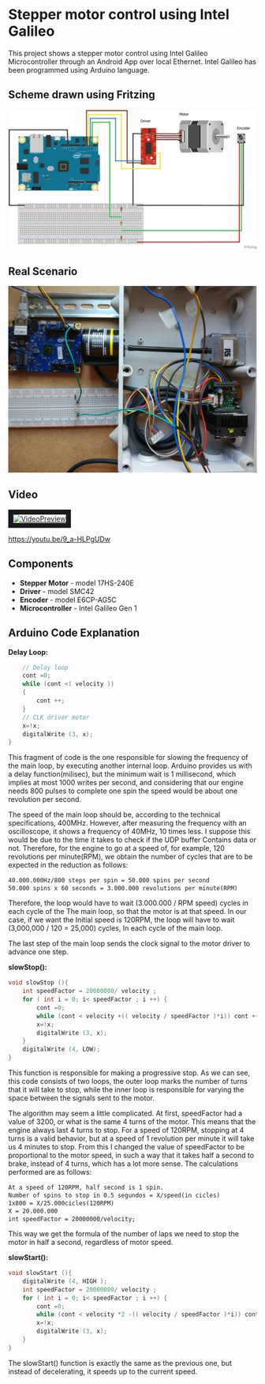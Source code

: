 # Stepper motor control using Intel Galileo
This project shows a stepper motor control using Intel Galileo Microcontroller through an Android App over local Ethernet. Intel Galileo has been programmed using Arduino language.

## Scheme drawn using Fritzing

![GalileoStepper_bb](Images/GalileoStepper_bb.png)

## Real Scenario

![GalileoStepper](Images/GalileoStepper_Photo_Incomplete.jpg)

## Video

<a href="http://www.youtube.com/watch?feature=player_embedded&v=9_a-HLPgUDw" target="_blank"><img src="http://img.youtube.com/vi/9_a-HLPgUDw/0.jpg" alt="VideoPreview" width="240" height="180" border="10" /></a>

https://youtu.be/9_a-HLPgUDw


## Components

* **Stepper Motor** - model 17HS-240E
* **Driver** - model SMC42
* **Encoder** - model E6CP-AG5C
* **Microcontroller** - Intel Galileo Gen 1

## Arduino Code Explanation

**Delay Loop:**
```C
    // Delay loop
    cont =0;
    while (cont <( velocity ))
    {
        cont ++;
    }
    // CLK driver motor
    x=!x;
    digitalWrite (3, x);
}
```

This fragment of code is the one responsible for slowing the frequency of the main loop, by executing another internal loop. Arduino provides us with a delay function(milisec), but the minimum wait is 1 millisecond, which implies at most 1000 writes per second, and considering that our engine needs 800 pulses to complete one spin the speed would be about one revolution per second.

The speed of the main loop should be, according to the technical specifications, 400MHz. However, after measuring the frequency with an oscilloscope, it shows a frequency of 40MHz, 10 times less. I suppose this would be due to the time it takes to check if the UDP buffer
Contains data or not. Therefore, for the engine to go at a speed of, for example, 120 revolutions per minute(RPM), we obtain the number of cycles that are to be expected in the reduction as follows:

    40.000.000Hz/800 steps per spin = 50.000 spins per second
    50.000 spins x 60 seconds = 3.000.000 revolutions per minute(RPM)

Therefore, the loop would have to wait (3.000.000 / RPM speed) cycles in each cycle of the The main loop, so that the motor is at that speed. In our case, if we want the Initial speed is 120RPM, the loop will have to wait (3,000,000 / 120 = 25,000) cycles, In each cycle of the main loop.

The last step of the main loop sends the clock signal to the motor driver to advance one step.


**slowStop():**
```C
void slowStop (){
    int speedFactor = 20000000/ velocity ;
    for ( int i = 0; i< speedFactor ; i ++) {
        cont =0;
        while (cont < velocity +(( velocity / speedFactor )*i)) cont ++;
        x=!x;
        digitalWrite (3, x);
    }
    digitalWrite (4, LOW);
}
```

This function is responsible for making a progressive stop. As we can see, this code consists of two loops, the outer loop marks the number of turns that it will take to stop, while the inner loop is responsible for varying the space between the signals sent to the motor.

The algorithm may seem a little complicated. At first, speedFactor had a value of 3200, or what is the same 4 turns of the motor. This means that the engine always last 4 turns to stop. For a speed of 120RPM, stopping at 4 turns is a valid behavior, but at a speed of 1 revolution per minute it will take us 4 minutes to stop. From this I changed the value of speedFactor to be proportional to the motor speed, in such a way that it takes half a second to brake, instead of 4 turns, which has a lot more sense. The calculations performed are as follows:

    At a speed of 120RPM, half second is 1 spin.
    Number of spins to stop in 0.5 segundos = X/speed(in cicles)
    1x800 = X/25.000cicles(120RPM)
    X = 20.000.000
    int speedFactor = 20000000/velocity;
    
This way we get the formula of the number of laps we need to stop the motor in half a second, regardless of motor speed.

**slowStart():**
```C
void slowStart (){
    digitalWrite (4, HIGH );
    int speedFactor = 20000000/ velocity ;
    for ( int i = 0; i< speedFactor ; i ++) {
        cont =0;
        while (cont < velocity *2 -(( velocity / speedFactor )*i)) cont ++;
        x=!x;
        digitalWrite (3, x);
    }
}
```
The slowStart() function is exactly the same as the previous one, but instead of decelerating, it speeds up to the current speed.
